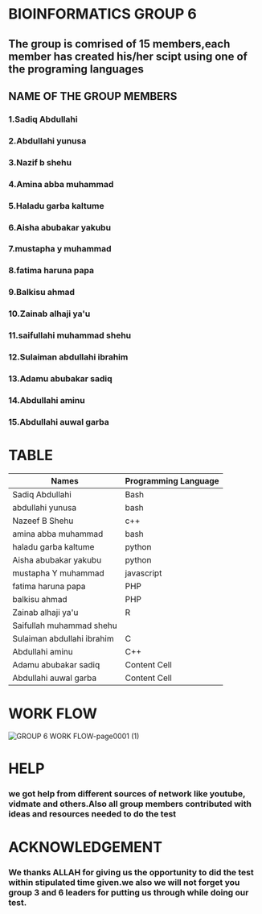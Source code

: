 #  BIOINFORMATICS GROUP 6
## The group is comrised of 15 members,each member has created his/her scipt using one of the programing languages



## NAME OF THE GROUP MEMBERS
### 1.Sadiq Abdullahi
### 2.Abdullahi yunusa
### 3.Nazif b shehu
### 4.Amina abba muhammad
### 5.Haladu garba kaltume
### 6.Aisha abubakar yakubu
### 7.mustapha y muhammad
### 8.fatima haruna papa
### 9.Balkisu ahmad
### 10.Zainab alhaji ya'u
### 11.saifullahi muhammad shehu
### 12.Sulaiman abdullahi ibrahim
### 13.Adamu abubakar sadiq
### 14.Abdullahi aminu
### 15.Abdullahi auwal garba
# TABLE

| Names  | Programming Language |
| ------------- | ------------- |
| Sadiq Abdullahi  | Bash   |
| abdullahi yunusa | bash  |
| Nazeef B Shehu   | c++   |
| amina abba muhammad   | bash   |
| haladu garba kaltume   | python   |
|   Aisha abubakar yakubu | python   |
|   mustapha Y muhammad |  javascript  |
| fatima haruna papa   |  PHP  |
| balkisu ahmad   |  PHP  |
| Zainab alhaji ya'u   | R   |
|  Saifullah muhammad shehu  |    |
| Sulaiman abdullahi ibrahim   |  C  |
| Abdullahi aminu   | C++   |
|  Adamu abubakar sadiq | Content Cell  |
|  Abdullahi auwal garba  | Content Cell  |

# WORK FLOW
![GROUP 6 WORK FLOW-page0001 (1)](https://user-images.githubusercontent.com/94066772/144012111-ca63ce5c-f7f2-4ae2-8449-a19bd952e7de.jpg)
# HELP
### we got help from different sources of network like youtube, vidmate and others.Also all group members contributed with ideas and resources needed to do the test
# ACKNOWLEDGEMENT
### We thanks ALLAH for giving us the opportunity to did the test within stipulated time given.we also we will  not forget you group 3 and 6 leaders for putting us through while doing our test.
